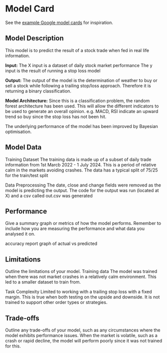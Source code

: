 # Model Card

See the [example Google model cards](https://modelcards.withgoogle.com/model-reports) for inspiration. 

## Model Description

This model is to predict the result of a stock trade when fed in real life information. 

**Input:**
The X input is a dataset of daily stock market performance
The y input is the result of running a stop loss model

**Output:** 
The output of the model is the determination of weather to buy or sell a stock while following a trailing stop/loss approach. Therefore it is returning a binary classification.

**Model Architecture:**
Since this is a classification problem, the random forest architecture has been used. This will allow the different indicators to be used to generate an overall opinion. e.g. MACD, RSI indicate an upward trend so buy since the stop loss has not been hit.

The underlying performance of the model has been improved by Bayesian optimisation.

## Model Data

Training Dataset
The training data is made up of a subset of daily trade information from 1st Marcb 2022 - 1 July 2024. This is a period of relative calm in the markets avoiding crashes.
The data has a typical split of 75/25 for the train/test split

Data Preprocessing
The date, close and change fields were removed as the model is predicting the output.
The code for the output was run (located at X) and a csv called out.csv was generated

## Performance

Give a summary graph or metrics of how the model performs. Remember to include how you are measuring the performance and what data you analysed it on. 

accuracy report
graph of actual vs predicted

## Limitations

Outline the limitations of your model.
Training data
The model was trained when there was not market crashes in a relatively calm environment. This led to a smaller dataset to train from. 

Task Complexity
Limited to working with a trailing stop loss with a fixed margin. This is true when both testing on the upside and downside.
It is not trained to support other order types or strategies.

## Trade-offs

Outline any trade-offs of your model, such as any circumstances where the model exhibits performance issues. 
When the market is volatile, such as a crash or rapid decline, the model will perform poorly since it was not trained for this.